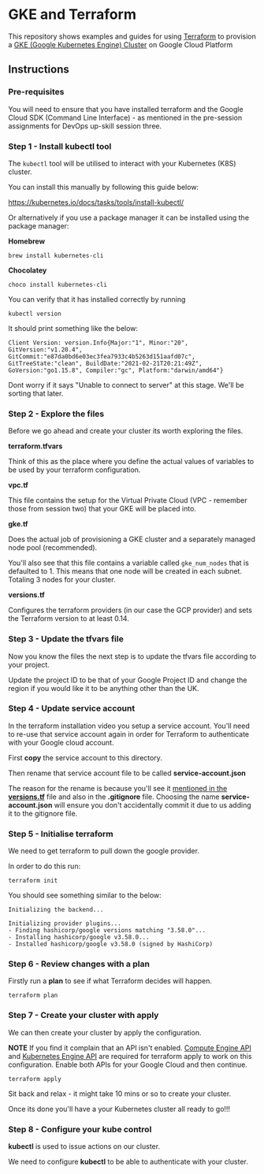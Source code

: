 # GKE and Terraform

This repository shows examples and guides for using [Terraform](https://terraform.io) to provision a [GKE (Google Kubernetes Engine) Cluster](https://cloud.google.com/kubernetes-engine) on Google Cloud Platform

## Instructions

### Pre-requisites

You will need to ensure that you have installed terraform and the Google Cloud SDK (Command Line Interface) - as mentioned in the pre-session assignments  for DevOps up-skill session three.

### Step 1 - Install kubectl tool

The `kubectl` tool will be utilised to interact with your Kubernetes (K8S) cluster.

You can install this manually by following this guide below:

https://kubernetes.io/docs/tasks/tools/install-kubectl/

Or alternatively if you use a package manager it can be installed using the package manager:

**Homebrew**

```
brew install kubernetes-cli
```

**Chocolatey**

```
choco install kubernetes-cli
```

You can verify that it has installed correctly by running 

```
kubectl version
```

It should print something like the below:

```
Client Version: version.Info{Major:"1", Minor:"20", GitVersion:"v1.20.4", GitCommit:"e87da0bd6e03ec3fea7933c4b5263d151aafd07c", GitTreeState:"clean", BuildDate:"2021-02-21T20:21:49Z", GoVersion:"go1.15.8", Compiler:"gc", Platform:"darwin/amd64"}
```

Dont worry if it says "Unable to connect to server" at this stage. We'll be sorting that later.

### Step 2 - Explore the files

Before we go ahead and create your cluster its worth exploring the files.

**terraform.tfvars**

Think of this as the place where you define the actual values of variables to be used by your terraform configuration.

**vpc.tf**

This file contains the setup for the Virtual Private Cloud (VPC - remember those from session two) that your GKE will be placed into.

**gke.tf** 

Does the actual job of provisioning a GKE cluster and a separately managed node pool (recommended).

You'll also see that this file contains a variable called `gke_num_nodes` that is defaulted to 1. This means that one node will be created in each subnet. Totaling 3 nodes for your cluster.

**versions.tf** 

Configures the terraform providers (in our case the GCP provider) and sets the Terraform version to at least 0.14.

### Step 3 - Update the tfvars file

Now you know the files the next step is to update the tfvars file according to your project.

Update the project ID to be that of your Google Project ID and change the region if you would like it to be anything other than the UK.

### Step 4 - Update service account

In the terraform installation video you setup a service account. You'll need to re-use that service account again in order for Terraform to authenticate with your Google cloud account.

First **copy** the service account to this directory.

Then rename that service account file to be called **service-account.json** 

The reason for the rename is because you'll see it [mentioned in the **versions.tf**](./versions.tf) file and also in the **.gitignore** file. Choosing the name **service-account.json** will ensure you don't accidentally commit it due to us adding it to the gitignore file.

### Step 5 - Initialise terraform

We need to get terraform to pull down the google provider.

In order to do this run:

```
terraform init
```

You should see something similar to the below:

```
Initializing the backend...

Initializing provider plugins...
- Finding hashicorp/google versions matching "3.58.0"...
- Installing hashicorp/google v3.58.0...
- Installed hashicorp/google v3.58.0 (signed by HashiCorp)
```

### Step 6 - Review changes with a plan

Firstly run a **plan** to see if what Terraform decides will happen.

```
terraform plan
```

### Step 7 - Create your cluster with apply

We can then create your cluster by apply the configuration.

**NOTE** If you find it complain that an API isn't enabled. [Compute Engine API](https://console.developers.google.com/apis/api/compute.googleapis.com/overview) and [Kubernetes Engine API](https://console.cloud.google.com/apis/api/container.googleapis.com/overview) are required for terraform apply to work on this configuration. Enable both APIs for your Google Cloud and then continue.

```
terraform apply
```

Sit back and relax - it might take 10 mins or so to create your cluster.

Once its done you'll have a your Kubernetes cluster all ready to go!!!

### Step 8 - Configure your **kube control** 

**kubectl** is used to issue actions on our cluster.

We need to configure **kubectl** to be able to authenticate with your cluster.



